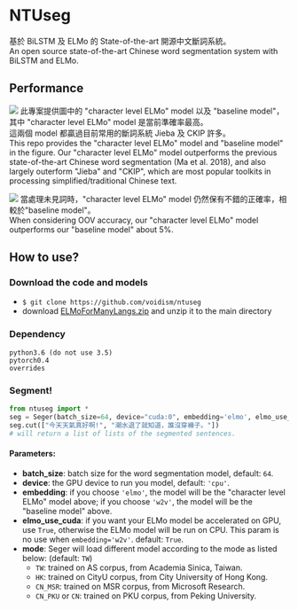 # NTUseg
基於 BiLSTM 及 ELMo 的 State-of-the-art 開源中文斷詞系統。  
An open source state-of-the-art Chinese word segmentation system with BiLSTM and ELMo.


## Performance
![](https://i.imgur.com/H9w9EFm.png)
此專案提供圖中的 "character level ELMo" model 以及 "baseline model"，其中 "character level ELMo" model 是當前準確率最高。  
這兩個 model 都贏過目前常用的斷詞系統 Jieba 及 CKIP 許多。  
This repo provides the "character level ELMo" model and "baseline model" in the figure. Our "character level ELMo" model outperforms the previous state-of-the-art Chinese word segmentation (Ma et al. 2018), and also largely outerform "Jieba" and "CKIP", which are most popular toolkits in processing simplified/traditional Chinese text.


![](https://i.imgur.com/Iw0zffr.png)
當處理未見詞時，"character level ELMo" model 仍然保有不錯的正確率，相較於"baseline model"。  
When considering OOV accuracy, our "character level ELMo" model outperforms our "baseline model" about 5%.

## How to use?
### Download the code and models
  - `$ git clone https://github.com/voidism/ntuseg`
  - download [ELMoForManyLangs.zip](https://www.dropbox.com/s/eiya6ztmjopprsm/ELMoForManyLangs.zip?dl=0) and unzip it to the main directory
### Dependency
```
python3.6 (do not use 3.5)
pytorch0.4
overrides
```
### Segment!
  ```python
  from ntuseg import *
  seg = Seger(batch_size=64, device="cuda:0", embedding='elmo', elmo_use_cuda=True, mode="TW")
  seg.cut(["今天天氣真好啊!", "潮水退了就知道，誰沒穿褲子。"])
  # will return a list of lists of the segmented sentences.
  ```
#### Parameters:
  - **batch_size**: batch size for the word segmentation model, default: `64`.
  - **device**: the GPU device to run you model, default: `'cpu'`.
  - **embedding**: if you choose `'elmo'`, the model will be the "character level ELMo" model above; if you choose `'w2v'`, the model will be the "baseline model" above.
  - **elmo_use_cuda**: if you want your ELMo model be accelerated on GPU, use `True`, otherwise the ELMo model will be run on CPU. This param is no use when `embedding='w2v'`. default: `True`.
  - **mode**: Seger will load different model according to the mode as listed below: (default: `TW`)
    - `TW`: trained on AS corpus, from Academia Sinica, Taiwan.
    - `HK`: trained on CityU corpus, from City University of Hong Kong.
    - `CN_MSR`: trained on MSR corpus, from Microsoft Research.
    - `CN_PKU` or `CN`: trained on PKU corpus, from Peking University.
  
